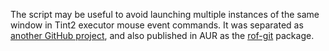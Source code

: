 The script may be useful to avoid launching multiple instances of the same window in Tint2 executor mouse event commands. It was separated as [another GitHub project](https://github.com/nwg-piotr/rof), and also published in AUR as the [rof-git](https://aur.archlinux.org/packages/rof-git) package.